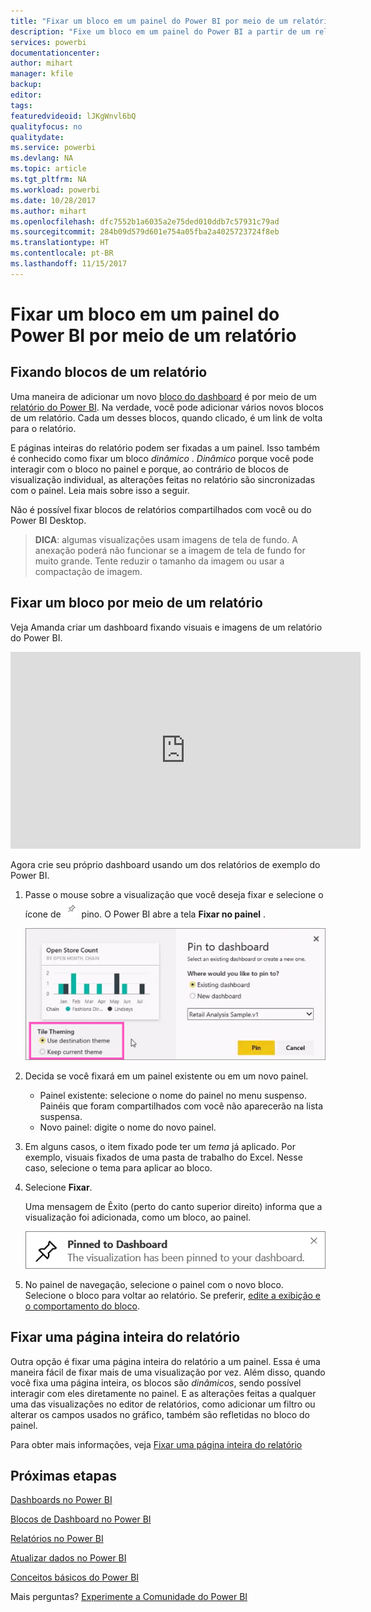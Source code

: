 ```yaml
---
title: "Fixar um bloco em um painel do Power BI por meio de um relatório"
description: "Fixe um bloco em um painel do Power BI a partir de um relatório."
services: powerbi
documentationcenter: 
author: mihart
manager: kfile
backup: 
editor: 
tags: 
featuredvideoid: lJKgWnvl6bQ
qualityfocus: no
qualitydate: 
ms.service: powerbi
ms.devlang: NA
ms.topic: article
ms.tgt_pltfrm: NA
ms.workload: powerbi
ms.date: 10/28/2017
ms.author: mihart
ms.openlocfilehash: dfc7552b1a6035a2e75ded010ddb7c57931c79ad
ms.sourcegitcommit: 284b09d579d601e754a05fba2a4025723724f8eb
ms.translationtype: HT
ms.contentlocale: pt-BR
ms.lasthandoff: 11/15/2017
---
```

# <a name="pin-a-tile-to-a-power-bi-dashboard-from-a-report"></a>Fixar um bloco em um painel do Power BI por meio de um relatório
## <a name="pinning-tiles-from-a-report"></a>Fixando blocos de um relatório
Uma maneira de adicionar um novo [bloco do dashboard](service-dashboard-tiles.md) é por meio de um [relatório do Power BI](service-reports.md). Na verdade, você pode adicionar vários novos blocos de um relatório.  Cada um desses blocos, quando clicado, é um link de volta para o relatório.

E páginas inteiras do relatório podem ser fixadas a um painel.  Isso também é conhecido como fixar um bloco *dinâmico* .  *Dinâmico* porque você pode interagir com o bloco no painel e porque, ao contrário de blocos de visualização individual, as alterações feitas no relatório são sincronizadas com o painel. Leia mais sobre isso a seguir.

Não é possível fixar blocos de relatórios compartilhados com você ou do Power BI Desktop. 

> **DICA**: algumas visualizações usam imagens de tela de fundo. A anexação poderá não funcionar se a imagem de tela de fundo for muito grande.  Tente reduzir o tamanho da imagem ou usar a compactação de imagem.  
> 
> 

## <a name="pin-a-tile-from-a-report"></a>Fixar um bloco por meio de um relatório
Veja Amanda criar um dashboard fixando visuais e imagens de um relatório do Power BI.

<iframe width="560" height="315" src="https://www.youtube.com/embed/lJKgWnvl6bQ" frameborder="0" allowfullscreen></iframe>

Agora crie seu próprio dashboard usando um dos relatórios de exemplo do Power BI.

1. Passe o mouse sobre a visualização que você deseja fixar e selecione o ícone de ![](media/service-dashboard-pin-tile-from-report/pbi_pintile_small.png) pino. O Power BI abre a tela **Fixar no painel** .
   
     ![](media/service-dashboard-pin-tile-from-report/pbi_themes2.png)
2. Decida se você fixará em um painel existente ou em um novo painel.
   
   * Painel existente: selecione o nome do painel no menu suspenso. Painéis que foram compartilhados com você não aparecerão na lista suspensa.
   * Novo painel: digite o nome do novo painel.
3. Em alguns casos, o item fixado pode ter um *tema* já aplicado.  Por exemplo, visuais fixados de uma pasta de trabalho do Excel. Nesse caso, selecione o tema para aplicar ao bloco.
4. Selecione **Fixar**.
   
   Uma mensagem de Êxito (perto do canto superior direito) informa que a visualização foi adicionada, como um bloco, ao painel.
   
   ![](media/service-dashboard-pin-tile-from-report/pinsuccess.png)
5. No painel de navegação, selecione o painel com o novo bloco. Selecione o bloco para voltar ao relatório. Se preferir, [edite a exibição e o comportamento do bloco](service-dashboard-edit-tile.md).

## <a name="pin-an-entire-report-page"></a>Fixar uma página inteira do relatório
Outra opção é fixar uma página inteira do relatório a um painel. Essa é uma maneira fácil de fixar mais de uma visualização por vez.  Além disso, quando você fixa uma página inteira, os blocos são *dinâmicos*, sendo possível interagir com eles diretamente no painel. E as alterações feitas a qualquer uma das visualizações no editor de relatórios, como adicionar um filtro ou alterar os campos usados no gráfico, também são refletidas no bloco do painel.  

Para obter mais informações, veja [Fixar uma página inteira do relatório](service-dashboard-pin-live-tile-from-report.md)

## <a name="next-steps"></a>Próximas etapas
[Dashboards no Power BI](service-dashboards.md)

[Blocos de Dashboard no Power BI](service-dashboard-tiles.md)

[Relatórios no Power BI](service-reports.md)

[Atualizar dados no Power BI](refresh-data.md)

[Conceitos básicos do Power BI](service-basic-concepts.md)

Mais perguntas? [Experimente a Comunidade do Power BI](http://community.powerbi.com/)

